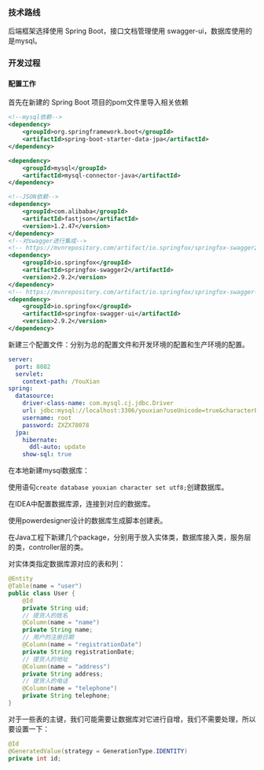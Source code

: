 ### 技术路线

后端框架选择使用 Spring Boot，接口文档管理使用 swagger-ui，数据库使用的是mysql。

### 开发过程

#### 配置工作

首先在新建的 Spring Boot 项目的pom文件里导入相关依赖

```xml
<!--mysql依赖-->
<dependency>
	<groupId>org.springframework.boot</groupId>
	<artifactId>spring-boot-starter-data-jpa</artifactId>
</dependency>

<dependency>
	<groupId>mysql</groupId>
	<artifactId>mysql-connector-java</artifactId>
</dependency>

<!--JSON依赖-->
<dependency>
	<groupId>com.alibaba</groupId>
	<artifactId>fastjson</artifactId>
	<version>1.2.47</version>
</dependency>
<!--对swagger进行集成-->
<!-- https://mvnrepository.com/artifact/io.springfox/springfox-swagger2 -->
<dependency>
	<groupId>io.springfox</groupId>
	<artifactId>springfox-swagger2</artifactId>
	<version>2.9.2</version>
</dependency>
<!-- https://mvnrepository.com/artifact/io.springfox/springfox-swagger-ui -->
<dependency>
	<groupId>io.springfox</groupId>
	<artifactId>springfox-swagger-ui</artifactId>
 	<version>2.9.2</version>
</dependency>
```

新建三个配置文件：分别为总的配置文件和开发环境的配置和生产环境的配置。

```yaml
server:
  port: 8082
  servlet:
    context-path: /YouXian
spring:
  datasource:
    driver-class-name: com.mysql.cj.jdbc.Driver
    url: jdbc:mysql://localhost:3306/youxian?useUnicode=true&characterEncoding=utf-8&serverTimezone=UTC
    username: root
    password: ZXZX78078
  jpa:
    hibernate:
      ddl-auto: update
    show-sql: true
```

在本地新建mysql数据库：

使用语句`create database youxian character set utf8;`创建数据库。

在IDEA中配置数据库源，连接到对应的数据库。

使用powerdesigner设计的数据库生成脚本创建表。

在Java工程下新建几个package，分别用于放入实体类，数据库接入类，服务层的类，controller层的类。

对实体类指定数据库源对应的表和列：

```java
@Entity
@Table(name = "user")
public class User {
    @Id
    private String uid;
    // 提货人的姓名
    @Column(name = "name")
    private String name;
    // 用户的注册日期
    @Column(name = "registrationDate")
    private String registrationDate;
    // 提货人的地址
    @Column(name = "address")
    private String address;
    // 提货人的电话
    @Column(name = "telephone")
    private String telephone;
}
```

对于一些表的主键，我们可能需要让数据库对它进行自增，我们不需要处理，所以要设置一下：

```java
@Id
@GeneratedValue(strategy = GenerationType.IDENTITY)
private int id;
```

